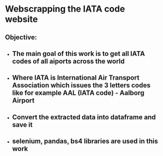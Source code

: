# Webscrapping the IATA code website

## Objective:

- ## The main goal of this work is to get all IATA codes of all aiports across the world
- ## Where IATA is International Air Transport Association which issues the 3 letters codes like for example AAL (IATA code) - Aalborg Airport
- ## Convert the extracted data into dataframe and save it
- ## selenium, pandas, bs4 libraries are used in this work
